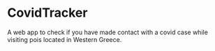 # CovidTracker
A web app to check if you have made contact with a covid case while visiting pois located in Western Greece.
